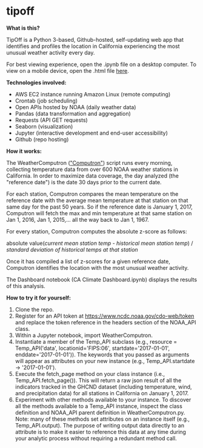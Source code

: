 # tipoff
**What is this?**

TipOff is a Python 3-based, Github-hosted, self-updating web app that identifies and profiles the location in California experiencing the most unusual weather activity every day.

For best viewing experience, open the .ipynb file on a desktop computer. To view on a mobile device, open the .html file [here](https://htmlpreview.github.io/?https://github.com/ptiger10/tipoff/blob/master/CA-Climate-Dashboard.html).

**Technologies involved:**
- AWS EC2 instance running Amazon Linux (remote computing)
- Crontab (job scheduling)
- Open APIs hosted by NOAA (daily weather data)
- Pandas (data transformation and aggregation)
- Requests (API GET requests)
- Seaborn (visualization)
- Jupyter (interactive development and end-user accessibility)
- Github (repo hosting)

**How it works:**

The WeatherComputron (["Computron"](https://tv.avclub.com/the-office-the-banker-1798164192)) script runs every morning, collecting temperature data from over 600 NOAA weather stations in California. In order to maximize data coverage, the day analyzed (the "reference date") is the date 30 days prior to the current date.

For each station, Computron compares the mean temperature on the reference date with the average mean temperature at that station on that same day for the past 50 years. So if the reference date is January 1, 2017, Computron will fetch the max and min temperature at that same station on Jan 1, 2016, Jan 1, 2015,... all the way back to Jan 1, 1967.

For every station, Computron computes the absolute z-score as follows:

absolute value(_current mean station temp_ - _historical mean station temp_) /
 _standard deviation of historical temps at that station_

Once it has compiled a list of z-scores for a given reference date, Computron identifies the location with the most unusual weather activity.

The Dashboard notebook (CA Climate Dashboard.ipynb) displays the results of this analysis.

**How to try it for yourself:**
1. Clone the repo.
2. Register for an API token at https://www.ncdc.noaa.gov/cdo-web/token and replace the token reference in the headers section of the NOAA_API class.
3. Within a Jupyter notebook, import WeatherComputron.
4. Instantiate a member of the Temp_API subclass (e.g., resource = Temp_API('data', locationid='FIPS:06', startdate='2017-01-01', enddate='2017-01-01')). The keywords that you passed as arguments will appear as attributes on your new instance (e.g., Temp_API.startdate -> '2017-01-01').
5. Execute the fetch_page method on your class instance (i.e., Temp_API.fetch_page()). This will return a raw json result of all the indicators tracked in the GHCND dataset (including temperature, wind, and precipitation data) for all stations in California on January 1, 2017.
6. Experiment with other methods available to your instance. To discover all the methods available to a Temp_API instance, inspect the class definition and NOAA_API parent definition in WeatherComputron.py. Note: many of these methods set attributes on an instance itself (e.g., Temp_API.output). The purpose of writing output data directly to an attribute is to make it easier to reference this data at any time during your analytic process without requiring a redundant method call.
